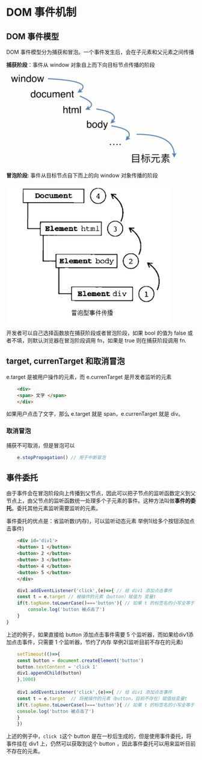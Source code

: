 # DOM 事件机制

## DOM 事件模型
DOM 事件模型分为捕获和冒泡。一个事件发生后，会在子元素和父元素之间传播

**捕获阶段**：事件从 window 对象自上而下向目标节点传播的阶段

![avatvr](./imgs/buhuo.png)

**冒泡阶段**: 事件从目标节点自下而上的向 window 对象传播的阶段

![avatvr](./imgs/maopao.png)

开发者可以自己选择函数放在捕获阶段或者冒泡阶段，如果 bool 的值为 false 或者不填，则默认浏览器在冒泡阶段调用 fn，如果是 true 则在捕获阶段调用 fn.

## target, currenTarget 和取消冒泡

e.target 是被用户操作的元素，而 e.currenTarget 是开发者监听的元素
```html
    <div>
	<span> 文字 </span>
    </div>
```
如果用户点击了文字，那么 e.target 就是 span，e.currenTarget 就是 div。

### 取消冒泡

捕获不可取消，但是冒泡可以
```javascript
    e.stopPropagation() // 用于中断冒泡
```

## 事件委托
由于事件会在冒泡阶段向上传播到父节点，因此可以把子节点的监听函数定义到父节点上，由父节点的监听函数统一处理多个子元素的事件。这种方法叫做**事件的委托**。委托其他元素监听需要监听的元素。

事件委托的优点是：省监听数(内存)，可以监听动态元素
举例1(给多个按钮添加点击事件)
```html
    <div id='div1'>
    <button> 1 </button>
    <button> 2 </button>
    <button> 3 </button>
    <button> 4 </button>
    <button> 5 </button>
    </div>
```
```javascript
    div1.addEventListener('click',(e)=>{ // 给 div1 添加点击事件
	const t = e.target // 被操作的元素（button）赋值为 变量t
    if(t.tagName.toLowerCase()==='button'){ // 如果 t 的标签名的小写全等于 button，那么执行函数
    	console.log('button 被点击了')
    }
}
```
上述的例子，如果直接给 button 添加点击事件需要 5 个监听器，而如果给div1添加点击事件，只需要 1 个监听器，节约了内存
举例2(监听目前不存在的元素)
```javascript
    setTimeout(()=>{ 
	const button = document.createElement('button')
    button.textContent = 'click 1'
    div1.appendChild(button)
    },1000)

    div1.addEventListener('click',(e)=>{ // 给 div1 添加点击事件
    const t = e.target  // 将被操作的元素（button，目前不存在）赋值给变量t
    if(t.tagName.toLowerCase()==='button'){ // 如果 t 的标签名的小写全等于 button，那么执行函数
    console.log('button 被点击了')
    }
    })
```
上述的例子中，`click 1`这个 button 是在一秒后生成的，但是使用事件委托，将事件挂在 div1 上，仍然可以获取到这个 button ，因此事件委托可以用来监听目前不存在的元素。
